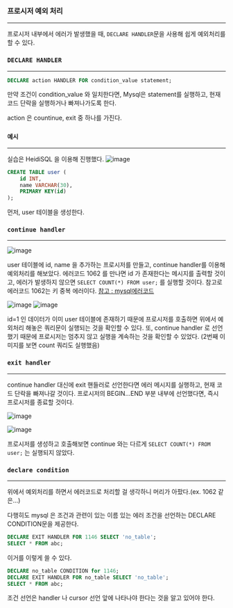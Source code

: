 ### 프로시저 예외 처리
----------------------------------------------

프로시저 내부에서 에러가 발생했을 때, `DECLARE HANDLER`문을 사용해 쉽게 예외처리를 할 수 있다.

### `DECLARE HANDLER`
----------

```sql
DECLARE action HANDLER FOR condition_value statement;
```

만약 조건이 condition_value 와 일치한다면, Mysql은 statement를 실행하고, 현재 코드 단락을 실행하거나 빠져나가도록 한다.

action 은 countinue, exit 중 하나를 가진다.

### `예시`
------------------------------------

실습은 HeidiSQL 을 이용해 진행했다.
![image](https://user-images.githubusercontent.com/68781598/212221428-f96f52a6-c8d5-4122-a280-f9037612dadf.png)

```sql
CREATE TABLE user (
    id INT,
    name VARCHAR(30),
    PRIMARY KEY(id)
);
```

먼저, user 테이블을 생성한다.

### `continue handler`
--------------------------------------

![image](https://user-images.githubusercontent.com/68781598/212223681-3711c9e6-cbde-4975-8d8a-18b2a8ad6a8a.png)

user 테이블에 id, name 을 추가하는 프로시저를 만들고, continue handler를 이용해 예외처리를 해보았다.
에러코드 1062 를 만나면 id 가 존재한다는 메시지를 출력할 것이고, 에러가 발생하지 않으면 `SELECT COUNT(*) FROM user;` 를 실행할 것이다.
참고로 에러코드 1062는 키 중복 에러이다.
[참고 : mysql에러코드](https://mariadb.com/kb/en/mariadb-error-codes/)

![image](https://user-images.githubusercontent.com/68781598/212224085-cb927733-5668-4042-9433-a53b6d873ac7.png)
![image](https://user-images.githubusercontent.com/68781598/212224587-3036a1ae-66cc-4edc-9c90-5531aad31e0f.png)

id=1 인 데이터가 이미 user 테이블에 존재하기 때문에 프로시저를 호출하면 위에서 예외처리 해놓은 쿼리문이 실행되는 것을 확인할 수 있다.
또, continue handler 로 선언했기 때문에 프로시저는 멈추지 않고 실행을 계속하는 것을 확인할 수 있었다. (2번째 이미지를 보면 count 쿼리도 실행했음)

### `exit handler`
------------------------------------

continue handler 대신에 exit 핸들러로 선언한다면 에러 메시지를 실행하고, 현재 코드 단락을 빠져나갈 것이다. 프로시저의 BEGIN...END 부분 내부에 선언했다면, 즉시 프로시저를 종료할 것이다.

![image](https://user-images.githubusercontent.com/68781598/212225515-a39a80b0-e18d-4aa1-b8ab-e47197dfdfde.png)

![image](https://user-images.githubusercontent.com/68781598/212225752-5e6de6cc-2cfb-4d29-af5a-23e431b280be.png)

프로시저를 생성하고 호출해보면 continue 와는 다르게 `SELECT COUNT(*) FROM user;` 는 실행되지 않았다.

### `declare condition`
----------------------------------------

위에서 예외처리를 하면서 에러코드로 처리할 걸 생각하니 머리가 아팠다.(ex. 1062 같은...)

다행히도 mysql 은 조건과 관련이 있는 이름 있는 에러 조건을 선언하는 DECLARE CONDITION문을 제공한다.

```sql
DECLARE EXIT HANDLER FOR 1146 SELECT 'no_table';
SELECT * FROM abc;
```

이거를 이렇게 쓸 수 있다.

```sql
DECLARE no_table CONDITION for 1146;
DECLARE EXIT HANDLER FOR no_table SELECT 'no_table';
SELECT * FROM abc;
```

조건 선언은 handler 나 cursor 선언 앞에 나타나야 한다는 것을 알고 있어야 한다.
